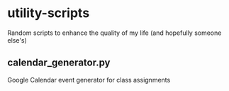 # utility-scripts
Random scripts to enhance the quality of my life (and hopefully someone else's)

## calendar_generator.py
Google Calendar event generator for class assignments
